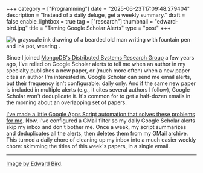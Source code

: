 +++
category = ["Programming"]
date = "2025-06-23T17:09:48.279404"
description = "Instead of a daily deluge, get a weekly summary."
draft = false
enable_lightbox = true
tag = ["research"]
thumbnail = "edward-bird.jpg"
title = "Taming Google Scholar Alerts"
type = "post"
+++

![A grayscale ink drawing of a bearded old man writing with fountain pen and ink pot, wearing .](edward-bird.jpg)

Since I joined [MongoDB's Distributed Systems Research Group](https://www.mongodb.com/company/research/distributed-systems-research-group) a few years ago, I've relied on Google Scholar alerts to tell me when an author in my specialty publishes a new paper, or (much more often) when a new paper cites an author I'm interested in. Google Scholar can send me email alerts, but their frequency isn't configurable: daily only. And if the same new paper is included in multiple alerts (e.g., it cites several authors I follow), Google Scholar won't deduplicate it. It's common for to get a half-dozen emails in the morning about an overlapping set of papers.

[I've made a little Google Apps Script automation that solves these problems for me](https://github.com/ajdavis/google-scholar-alert-summary/). Now, I've configured a GMail filter so my daily Google Scholar alerts skip my inbox and don't bother me. Once a week, my script summarizes and deduplicates all the alerts, then deletes them from my GMail archive. This turned a daily chore of cleaning up my inbox into a much easier weekly chore: skimming the titles of this week's papers, in a single email.

***

[Image by Edward Bird](https://www.artic.edu/artworks/82683/bearded-scholar-writing).
